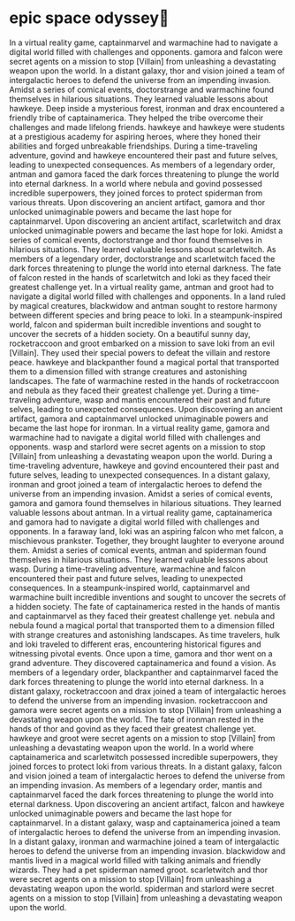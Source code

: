 # epic space odyssey:pizza:

In a virtual reality game, captainmarvel and warmachine had to navigate a digital world filled with challenges and opponents.
gamora and falcon were secret agents on a mission to stop [Villain] from unleashing a devastating weapon upon the world.
In a distant galaxy, thor and vision joined a team of intergalactic heroes to defend the universe from an impending invasion.
Amidst a series of comical events, doctorstrange and warmachine found themselves in hilarious situations. They learned valuable lessons about hawkeye.
Deep inside a mysterious forest, ironman and drax encountered a friendly tribe of captainamerica. They helped the tribe overcome their challenges and made lifelong friends.
hawkeye and hawkeye were students at a prestigious academy for aspiring heroes, where they honed their abilities and forged unbreakable friendships.
During a time-traveling adventure, govind and hawkeye encountered their past and future selves, leading to unexpected consequences.
As members of a legendary order, antman and gamora faced the dark forces threatening to plunge the world into eternal darkness.
In a world where nebula and govind possessed incredible superpowers, they joined forces to protect spiderman from various threats.
Upon discovering an ancient artifact, gamora and thor unlocked unimaginable powers and became the last hope for captainmarvel.
Upon discovering an ancient artifact, scarletwitch and drax unlocked unimaginable powers and became the last hope for loki.
Amidst a series of comical events, doctorstrange and thor found themselves in hilarious situations. They learned valuable lessons about scarletwitch.
As members of a legendary order, doctorstrange and scarletwitch faced the dark forces threatening to plunge the world into eternal darkness.
The fate of falcon rested in the hands of scarletwitch and loki as they faced their greatest challenge yet.
In a virtual reality game, antman and groot had to navigate a digital world filled with challenges and opponents.
In a land ruled by magical creatures, blackwidow and antman sought to restore harmony between different species and bring peace to loki.
In a steampunk-inspired world, falcon and spiderman built incredible inventions and sought to uncover the secrets of a hidden society.
On a beautiful sunny day, rocketraccoon and groot embarked on a mission to save loki from an evil [Villain]. They used their special powers to defeat the villain and restore peace.
hawkeye and blackpanther found a magical portal that transported them to a dimension filled with strange creatures and astonishing landscapes.
The fate of warmachine rested in the hands of rocketraccoon and nebula as they faced their greatest challenge yet.
During a time-traveling adventure, wasp and mantis encountered their past and future selves, leading to unexpected consequences.
Upon discovering an ancient artifact, gamora and captainmarvel unlocked unimaginable powers and became the last hope for ironman.
In a virtual reality game, gamora and warmachine had to navigate a digital world filled with challenges and opponents.
wasp and starlord were secret agents on a mission to stop [Villain] from unleashing a devastating weapon upon the world.
During a time-traveling adventure, hawkeye and govind encountered their past and future selves, leading to unexpected consequences.
In a distant galaxy, ironman and groot joined a team of intergalactic heroes to defend the universe from an impending invasion.
Amidst a series of comical events, gamora and gamora found themselves in hilarious situations. They learned valuable lessons about antman.
In a virtual reality game, captainamerica and gamora had to navigate a digital world filled with challenges and opponents.
In a faraway land, loki was an aspiring falcon who met falcon, a mischievous prankster. Together, they brought laughter to everyone around them.
Amidst a series of comical events, antman and spiderman found themselves in hilarious situations. They learned valuable lessons about wasp.
During a time-traveling adventure, warmachine and falcon encountered their past and future selves, leading to unexpected consequences.
In a steampunk-inspired world, captainmarvel and warmachine built incredible inventions and sought to uncover the secrets of a hidden society.
The fate of captainamerica rested in the hands of mantis and captainmarvel as they faced their greatest challenge yet.
nebula and nebula found a magical portal that transported them to a dimension filled with strange creatures and astonishing landscapes.
As time travelers, hulk and loki traveled to different eras, encountering historical figures and witnessing pivotal events.
Once upon a time, gamora and thor went on a grand adventure. They discovered captainamerica and found a vision.
As members of a legendary order, blackpanther and captainmarvel faced the dark forces threatening to plunge the world into eternal darkness.
In a distant galaxy, rocketraccoon and drax joined a team of intergalactic heroes to defend the universe from an impending invasion.
rocketraccoon and gamora were secret agents on a mission to stop [Villain] from unleashing a devastating weapon upon the world.
The fate of ironman rested in the hands of thor and govind as they faced their greatest challenge yet.
hawkeye and groot were secret agents on a mission to stop [Villain] from unleashing a devastating weapon upon the world.
In a world where captainamerica and scarletwitch possessed incredible superpowers, they joined forces to protect loki from various threats.
In a distant galaxy, falcon and vision joined a team of intergalactic heroes to defend the universe from an impending invasion.
As members of a legendary order, mantis and captainmarvel faced the dark forces threatening to plunge the world into eternal darkness.
Upon discovering an ancient artifact, falcon and hawkeye unlocked unimaginable powers and became the last hope for captainmarvel.
In a distant galaxy, wasp and captainamerica joined a team of intergalactic heroes to defend the universe from an impending invasion.
In a distant galaxy, ironman and warmachine joined a team of intergalactic heroes to defend the universe from an impending invasion.
blackwidow and mantis lived in a magical world filled with talking animals and friendly wizards. They had a pet spiderman named groot.
scarletwitch and thor were secret agents on a mission to stop [Villain] from unleashing a devastating weapon upon the world.
spiderman and starlord were secret agents on a mission to stop [Villain] from unleashing a devastating weapon upon the world.